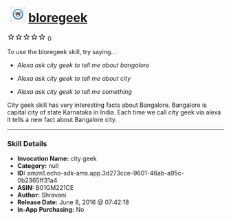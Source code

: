 # &nbsp;<img src="skill_icon" alt="bloregeek icon" width="36"> [bloregeek](http://alexa.amazon.com/#skills/amzn1.echo-sdk-ams.app.3d273cce-9601-46ab-a95c-0b2365ff31a4)
![0 stars](../../images/ic_star_border_black_18dp_1x.png)![0 stars](../../images/ic_star_border_black_18dp_1x.png)![0 stars](../../images/ic_star_border_black_18dp_1x.png)![0 stars](../../images/ic_star_border_black_18dp_1x.png)![0 stars](../../images/ic_star_border_black_18dp_1x.png) 0

To use the bloregeek skill, try saying...

* *Alexa ask city geek to tell me about bangalore*

* *Alexa ask city geek to tell me about city*

* *Alexa ask city geek to tell me something*

City geek skill has very interesting facts about Bangalore. Bangalore is capital city of state Karnataka in India. Each time we call city geek via alexa it tells a new fact about Bangalore city.

***

### Skill Details

* **Invocation Name:** city geek
* **Category:** null
* **ID:** amzn1.echo-sdk-ams.app.3d273cce-9601-46ab-a95c-0b2365ff31a4
* **ASIN:** B01GM221CE
* **Author:** Shravani
* **Release Date:** June 8, 2016 @ 07:42:18
* **In-App Purchasing:** No
